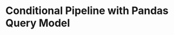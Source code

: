 # Conditional Pipeline with Pandas Query Model


```{include} ../../../../samples/examples/pandasquery/infer.md
```
